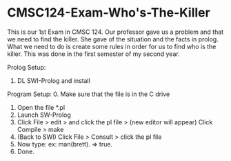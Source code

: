 # CMSC124-Exam-Who's-The-Killer
This is our 1st Exam in CMSC 124. Our professor gave us a problem and that we need to find the killer. She gave of the situation and the facts in prolog. What we need to do is create some rules in order for us to find who is the killer.  This was done in the first semester of my second year.

Prolog Setup:
1. DL SWI-Prolog and install

Program Setup:
0. Make sure that the file is in the C drive
1. Open the file *.pl 
2. Launch SW-Prolog
3. Click File > edit > and click the pl file > (new editor will appear) Click Compile > make
4. (Back to SWI) Click File > Consult > click the pl file
5. Now type: ex: man(brett).  => true.
6. Done.
